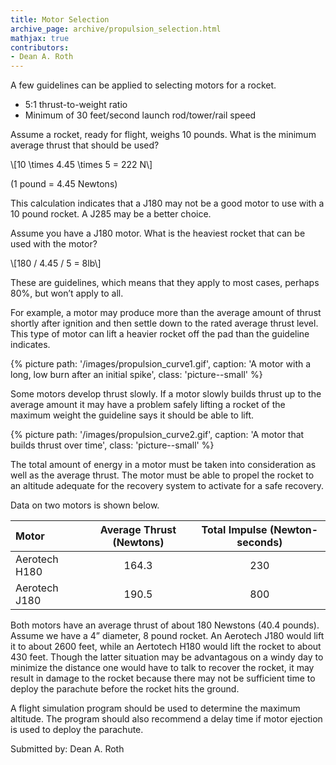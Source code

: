 ```yaml
---
title: Motor Selection
archive_page: archive/propulsion_selection.html
mathjax: true
contributors:
- Dean A. Roth
---
```

A few guidelines can be applied to selecting motors for a rocket.

- 5:1 thrust-to-weight ratio
- Minimum of 30 feet/second launch rod/tower/rail speed

Assume a rocket, ready for flight, weighs 10 pounds.
What is the minimum average thrust that should be used?

\\[10 \times 4.45 \times 5 = 222 N\\]

(1 pound = 4.45 Newtons)

This calculation indicates that a J180 may not be a good motor to use with a 10 pound rocket.
A J285 may be a better choice.

Assume you have a J180 motor.
What is the heaviest rocket that can be used with the motor?

\\[180 / 4.45 / 5 = 8lb\\]

These are guidelines, which means that they apply to most cases, perhaps 80%, but won’t apply to all.

For example, a motor may produce more than the average amount of thrust shortly after ignition and then settle down to the rated average thrust level.
This type of motor can lift a heavier rocket off the pad than the guideline indicates.

{% picture path: '/images/propulsion_curve1.gif', caption: 'A motor with a long, low burn after an initial spike', class: 'picture--small' %}

Some motors develop thrust slowly.
If a motor slowly builds thrust up to the average amount it may have a problem safely lifting a rocket of the maximum weight the guideline says it should be able to lift.

{% picture path: '/images/propulsion_curve2.gif', caption: 'A motor that builds thrust over time', class: 'picture--small' %}

The total amount of energy in a motor must be taken into consideration as well as the average thrust.
The motor must be able to propel the rocket to an altitude adequate for the recovery system to activate for a safe recovery.

Data on two motors is shown below.

|     Motor     | Average Thrust (Newtons) | Total Impulse (Newton-seconds) |
|:--------------|:------------------------:|:------------------------------:|
| Aerotech H180 | 164.3                    | 230                            |
| Aerotech J180 | 190.5                    | 800                            |

Both motors have an average thrust of about 180 Newstons (40.4 pounds).
Assume we have a 4” diameter, 8 pound rocket.
An Aerotech J180 would lift it to about 2600 feet, while an Aertotech H180 would lift the rocket to about 430 feet.
Though the latter situation may be advantagous on a windy day to minimize the distance one would have to talk to recover the rocket, it may result in damage to the rocket because there may not be sufficient time to deploy the parachute before the rocket hits the ground.

A flight simulation program should be used to determine the maximum altitude.
The program should also recommend a delay time if motor ejection is used to deploy the parachute.

Submitted by: Dean A. Roth

